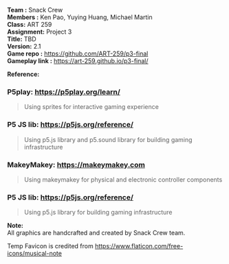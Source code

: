 **Team :** Snack Crew  
**Members :** Ken Pao, Yuying Huang, Michael Martin  
**Class:** ART 259  
**Assignment:** Project 3  
**Title:** TBD  
**Version:** 2.1  
**Game repo :** https://github.com/ART-259/p3-final  
**Gameplay link :** https://art-259.github.io/p3-final/    
  
**Reference:**  
### P5play: https://p5play.org/learn/  
> Using sprites for interactive gaming experience  

### P5 JS lib: https://p5js.org/reference/  
> Using p5.js library and p5.sound library for building gaming infrastructure  

### MakeyMakey: https://makeymakey.com  
> Using makeymakey for physical and electronic controller components  

### P5 JS lib: https://p5js.org/reference/  
> Using p5.js library for building gaming infrastructure  

**Note:**  
All graphics are handcrafted and created by Snack Crew team.  
  
Temp Favicon is credited from https://www.flaticon.com/free-icons/musical-note   
